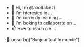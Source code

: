 - 👋 Hi, I’m @abo6alanzi
- 👀 I’m interested in ...
- 🌱 I’m currently learning ...
- 💞️ I’m looking to collaborate on ...
- 📫 How to reach me ...

<!---
abo6alanzi/abo6alanzi is a ✨ special ✨ repository because its `README.md` (this file) appears on your GitHub profile.
You can click the Preview link to take a look at your changes.
--->
-conso.log("Bonjour tout le monde")
